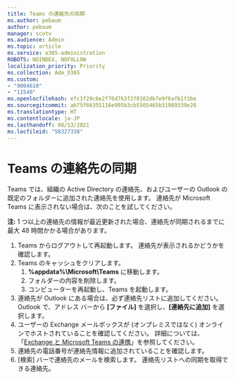 ```yaml
---
title: Teams の連絡先の同期
ms.author: pebaum
author: pebaum
manager: scotv
ms.audience: Admin
ms.topic: article
ms.service: o365-administration
ROBOTS: NOINDEX, NOFOLLOW
localization_priority: Priority
ms.collection: Adm_O365
ms.custom:
- "9004610"
- "11540"
ms.openlocfilehash: efc1f29c6e2f76d763f2f8102db7e9f6afb1f1be
ms.sourcegitcommit: ab75f66355116e995b3cb5505465b31989339e28
ms.translationtype: HT
ms.contentlocale: ja-JP
ms.lasthandoff: 08/13/2021
ms.locfileid: "58327338"
---
```

# <a name="teams-contacts-sync"></a>Teams の連絡先の同期

Teams では、組織の Active Directory の連絡先、およびユーザーの Outlook の既定のフォルダーに追加された連絡先を使用します。 連絡先が Microsoft Teams に表示されない場合は、次のことを試してください。

**注:** 1 つ以上の連絡先の情報が最近更新された場合、連絡先が同期されるまでに最大 48 時間かかる場合があります。

1. Teams からログアウトして再起動します。 連絡先が表示されるかどうかを確認します。
1. Teams のキャッシュをクリアします。
    1. **%appdata%\Microsoft\Teams** に移動します。
    1. フォルダーの内容を削除します。
    1. コンピューターを再起動し、Teams を起動します。
1. 連絡先が Outlook にある場合は、必ず連絡先リストに追加してください。 Outlook で、アドレス バーから **[ファイル]** を選択し、**[連絡先に追加]** を選択します。
1. ユーザーの Exchange メールボックスが (オンプレミスではなく) オンラインでホストされていることを確認してください。 詳細については、「[Exchange と Microsoft Teams の連携](https://docs.microsoft.com/microsoftteams/exchange-teams-interact)」を参照してください。
1. 連絡先の電話番号が連絡先情報に追加されていることを確認します。
1. [検索] バーで連絡先のメールを検索します。 連絡先リストへの同期を取得できる連絡先。
